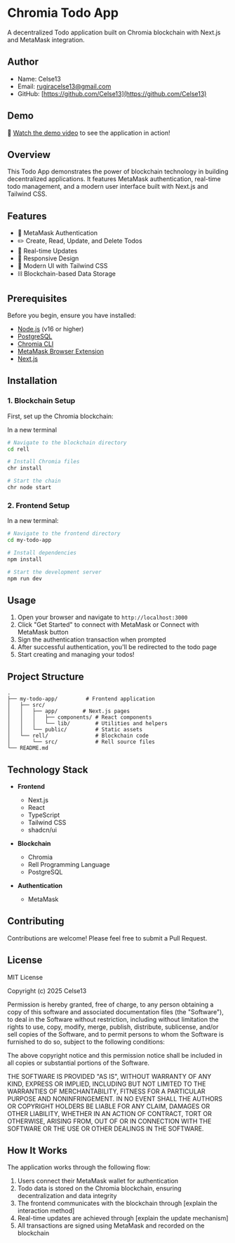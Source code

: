 # Chromia Todo App

A decentralized Todo application built on Chromia blockchain with Next.js and MetaMask integration.

## Author
- Name: Celse13
- Email: rugiracelse13@gmail.com
- GitHub: [https://github.com/Celse13](https://github.com/Celse13)

## Demo

🎥 [Watch the demo video](https://www.loom.com/share/da119cb301494eebbcb8b130c58e97aa?sid=6df344dc-6ca5-4dfc-b075-f81d149383a9) to see the application in action!

## Overview

This Todo App demonstrates the power of blockchain technology in building decentralized applications. It features MetaMask authentication, real-time todo management, and a modern user interface built with Next.js and Tailwind CSS.

## Features

- 🔐 MetaMask Authentication
- ✏️ Create, Read, Update, and Delete Todos
- 🔄 Real-time Updates
- 📱 Responsive Design
- 🎨 Modern UI with Tailwind CSS
- ⛓️ Blockchain-based Data Storage

## Prerequisites

Before you begin, ensure you have installed:

- [Node.js](https://nodejs.org/en) (v16 or higher)
- [PostgreSQL](https://docs.chromia.com/intro/installation/)
- [Chromia CLI](https://docs.chromia.com/intro/installation/)
- [MetaMask Browser Extension](https://chromewebstore.google.com/detail/metamask/nkbihfbeogaeaoehlefnkodbefgpgknn?hl=en)
- [Next.js](https://nextjs.org/)

## Installation

### 1. Blockchain Setup

First, set up the Chromia blockchain:

In a new terminal

```bash
# Navigate to the blockchain directory
cd rell

# Install Chromia files
chr install

# Start the chain
chr node start

```

### 2. Frontend Setup

In a new terminal:

```bash
# Navigate to the frontend directory
cd my-todo-app

# Install dependencies
npm install

# Start the development server
npm run dev
```

## Usage

1. Open your browser and navigate to `http://localhost:3000`
2. Click "Get Started" to connect with MetaMask or Connect with MetaMask button
3. Sign the authentication transaction when prompted
4. After successful authentication, you'll be redirected to the todo page
5. Start creating and managing your todos!

## Project Structure

```
.
├── my-todo-app/         # Frontend application
│   ├── src/
│   │   ├── app/        # Next.js pages
│   │   │   ├── components/ # React components
│   │   │   └── lib/        # Utilities and helpers
│   │   └── public/         # Static assets
│   └── rell/               # Blockchain code
│       └── src/            # Rell source files
└── README.md
```

## Technology Stack

- **Frontend**
  - Next.js
  - React
  - TypeScript
  - Tailwind CSS
  - shadcn/ui

- **Blockchain**
  - Chromia
  - Rell Programming Language
  - PostgreSQL

- **Authentication**
  - MetaMask

## Contributing

Contributions are welcome! Please feel free to submit a Pull Request.

## License

MIT License

Copyright (c) 2025 Celse13

Permission is hereby granted, free of charge, to any person obtaining a copy
of this software and associated documentation files (the "Software"), to deal
in the Software without restriction, including without limitation the rights
to use, copy, modify, merge, publish, distribute, sublicense, and/or sell
copies of the Software, and to permit persons to whom the Software is
furnished to do so, subject to the following conditions:

The above copyright notice and this permission notice shall be included in all
copies or substantial portions of the Software.

THE SOFTWARE IS PROVIDED "AS IS", WITHOUT WARRANTY OF ANY KIND, EXPRESS OR
IMPLIED, INCLUDING BUT NOT LIMITED TO THE WARRANTIES OF MERCHANTABILITY,
FITNESS FOR A PARTICULAR PURPOSE AND NONINFRINGEMENT. IN NO EVENT SHALL THE
AUTHORS OR COPYRIGHT HOLDERS BE LIABLE FOR ANY CLAIM, DAMAGES OR OTHER
LIABILITY, WHETHER IN AN ACTION OF CONTRACT, TORT OR OTHERWISE, ARISING FROM,
OUT OF OR IN CONNECTION WITH THE SOFTWARE OR THE USE OR OTHER DEALINGS IN THE
SOFTWARE.

## How It Works

The application works through the following flow:
1. Users connect their MetaMask wallet for authentication
2. Todo data is stored on the Chromia blockchain, ensuring decentralization and data integrity
3. The frontend communicates with the blockchain through [explain the interaction method]
4. Real-time updates are achieved through [explain the update mechanism]
5. All transactions are signed using MetaMask and recorded on the blockchain
